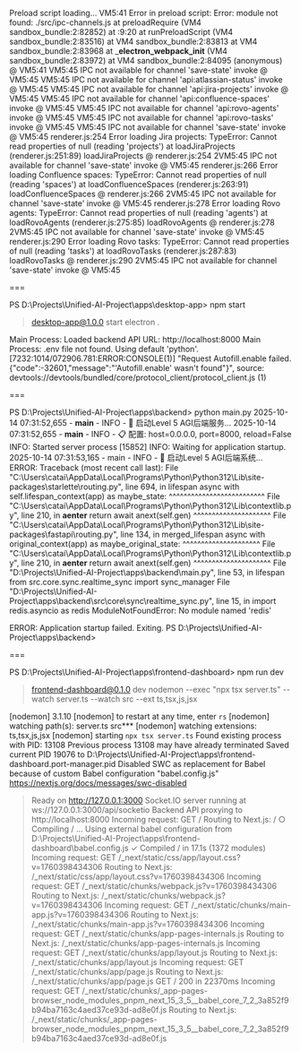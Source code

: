 Preload script loading...
VM5:41 Error in preload script: Error: module not found: ./src/ipc-channels.js
    at preloadRequire (VM4 sandbox_bundle:2:82852)
    at <anonymous>:9:20
    at runPreloadScript (VM4 sandbox_bundle:2:83516)
    at VM4 sandbox_bundle:2:83813
    at VM4 sandbox_bundle:2:83968
    at ___electron_webpack_init__ (VM4 sandbox_bundle:2:83972)
    at VM4 sandbox_bundle:2:84095
(anonymous) @ VM5:41
VM5:45 IPC not available for channel 'save-state'
invoke @ VM5:45
VM5:45 IPC not available for channel 'api:atlassian-status'
invoke @ VM5:45
VM5:45 IPC not available for channel 'api:jira-projects'
invoke @ VM5:45
VM5:45 IPC not available for channel 'api:confluence-spaces'
invoke @ VM5:45
VM5:45 IPC not available for channel 'api:rovo-agents'
invoke @ VM5:45
VM5:45 IPC not available for channel 'api:rovo-tasks'
invoke @ VM5:45
VM5:45 IPC not available for channel 'save-state'
invoke @ VM5:45
renderer.js:254 Error loading Jira projects: TypeError: Cannot read properties of null (reading 'projects')
    at loadJiraProjects (renderer.js:251:89)
loadJiraProjects @ renderer.js:254
2VM5:45 IPC not available for channel 'save-state'
invoke @ VM5:45
renderer.js:266 Error loading Confluence spaces: TypeError: Cannot read properties of null (reading 'spaces')
    at loadConfluenceSpaces (renderer.js:263:91)
loadConfluenceSpaces @ renderer.js:266
2VM5:45 IPC not available for channel 'save-state'
invoke @ VM5:45
renderer.js:278 Error loading Rovo agents: TypeError: Cannot read properties of null (reading 'agents')
    at loadRovoAgents (renderer.js:275:85)
loadRovoAgents @ renderer.js:278
2VM5:45 IPC not available for channel 'save-state'
invoke @ VM5:45
renderer.js:290 Error loading Rovo tasks: TypeError: Cannot read properties of null (reading 'tasks')
    at loadRovoTasks (renderer.js:287:83)
loadRovoTasks @ renderer.js:290
2VM5:45 IPC not available for channel 'save-state'
invoke @ VM5:45

===

PS D:\Projects\Unified-AI-Project\apps\desktop-app> npm start

> desktop-app@1.0.0 start
> electron .


Main Process: Loaded backend API URL: http://localhost:8000
Main Process: .env file not found. Using default 'python'.
[7232:1014/072906.781:ERROR:CONSOLE(1)] "Request Autofill.enable failed. {"code":-32601,"message":"'Autofill.enable' wasn't found"}", source: devtools://devtools/bundled/core/protocol_client/protocol_client.js (1)

===

PS D:\Projects\Unified-AI-Project\apps\backend> python main.py
2025-10-14 07:31:52,655 - __main__ - INFO - 🚀 启动Level 5 AGI后端服务...
2025-10-14 07:31:52,655 - __main__ - INFO - 📋 配置: host=0.0.0.0, port=8000, reload=False
INFO:     Started server process [15852]
INFO:     Waiting for application startup.
2025-10-14 07:31:53,165 - main - INFO - 🚀 启动Level 5 AGI后端系统...
ERROR:    Traceback (most recent call last):
  File "C:\Users\catai\AppData\Local\Programs\Python\Python312\Lib\site-packages\starlette\routing.py", line 694, in lifespan
    async with self.lifespan_context(app) as maybe_state:
               ^^^^^^^^^^^^^^^^^^^^^^^^^^
  File "C:\Users\catai\AppData\Local\Programs\Python\Python312\Lib\contextlib.py", line 210, in __aenter__
    return await anext(self.gen)
           ^^^^^^^^^^^^^^^^^^^^^
  File "C:\Users\catai\AppData\Local\Programs\Python\Python312\Lib\site-packages\fastapi\routing.py", line 134, in merged_lifespan
    async with original_context(app) as maybe_original_state:
               ^^^^^^^^^^^^^^^^^^^^^
  File "C:\Users\catai\AppData\Local\Programs\Python\Python312\Lib\contextlib.py", line 210, in __aenter__
    return await anext(self.gen)
           ^^^^^^^^^^^^^^^^^^^^^
  File "D:\Projects\Unified-AI-Project\apps\backend\main.py", line 53, in lifespan
    from src.core.sync.realtime_sync import sync_manager
  File "D:\Projects\Unified-AI-Project\apps\backend\src\core\sync\realtime_sync.py", line 15, in <module>
    import redis.asyncio as redis
ModuleNotFoundError: No module named 'redis'

ERROR:    Application startup failed. Exiting.
PS D:\Projects\Unified-AI-Project\apps\backend>

===

PS D:\Projects\Unified-AI-Project\apps\frontend-dashboard> npm run dev

> frontend-dashboard@0.1.0 dev
> nodemon --exec "npx tsx server.ts" --watch server.ts --watch src --ext ts,tsx,js,jsx

[nodemon] 3.1.10
[nodemon] to restart at any time, enter `rs`
[nodemon] watching path(s): server.ts src\**\*
[nodemon] watching extensions: ts,tsx,js,jsx
[nodemon] starting `npx tsx server.ts`
Found existing process with PID: 13108
Previous process 13108 may have already terminated
Saved current PID 19076 to D:\Projects\Unified-AI-Project\apps\frontend-dashboard\.port-manager.pid
   Disabled SWC as replacement for Babel because of custom Babel configuration "babel.config.js" https://nextjs.org/docs/messages/swc-disabled
> Ready on http://127.0.0.1:3000
> Socket.IO server running at ws://127.0.0.1:3000/api/socketio
> Backend API proxying to http://localhost:8000
Incoming request: GET /
Routing to Next.js: /
 ○ Compiling / ...
   Using external babel configuration from D:\Projects\Unified-AI-Project\apps\frontend-dashboard\babel.config.js
 ✓ Compiled / in 17.1s (1372 modules)
Incoming request: GET /_next/static/css/app/layout.css?v=1760398434306
Routing to Next.js: /_next/static/css/app/layout.css?v=1760398434306
Incoming request: GET /_next/static/chunks/webpack.js?v=1760398434306
Routing to Next.js: /_next/static/chunks/webpack.js?v=1760398434306
Incoming request: GET /_next/static/chunks/main-app.js?v=1760398434306
Routing to Next.js: /_next/static/chunks/main-app.js?v=1760398434306
Incoming request: GET /_next/static/chunks/app-pages-internals.js
Routing to Next.js: /_next/static/chunks/app-pages-internals.js
Incoming request: GET /_next/static/chunks/app/layout.js
Routing to Next.js: /_next/static/chunks/app/layout.js
Incoming request: GET /_next/static/chunks/app/page.js
Routing to Next.js: /_next/static/chunks/app/page.js
 GET / 200 in 22370ms
Incoming request: GET /_next/static/chunks/_app-pages-browser_node_modules_pnpm_next_15_3_5__babel_core_7_2_3a852f9b94ba7163c4aed37ce93d-ad8e0f.js
Routing to Next.js: /_next/static/chunks/_app-pages-browser_node_modules_pnpm_next_15_3_5__babel_core_7_2_3a852f9b94ba7163c4aed37ce93d-ad8e0f.js